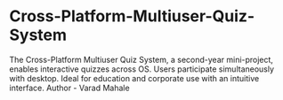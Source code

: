 # Cross-Platform-Multiuser-Quiz-System
The Cross-Platform Multiuser Quiz System, a second-year mini-project, enables interactive quizzes across OS. Users participate simultaneously with desktop. Ideal for education and corporate use with an intuitive interface.
Author - Varad Mahale
